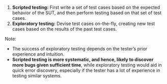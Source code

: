 1.  **Scripted testing:** First write a set of test cases based on the expected behavior of the SUT, and then perform testing based on that set of test cases.
2.  **Exploratory testing:** Devise test cases on-the-fly, creating new test cases based on the results of the past test cases.

Note:
- The success of exploratory testing depends on the tester’s prior experience and intuition.
- **Scripted testing is more systematic, and hence, likely to discover more bugs given sufficient time**, while exploratory testing would aid in quick error discovery, especially if the tester has a lot of experience in testing similar systems.
